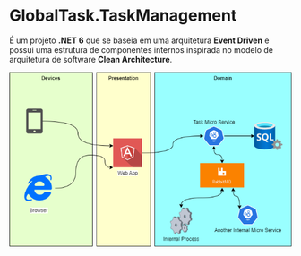 # GlobalTask.TaskManagement


É um projeto <b>.NET 6</b> que se baseia em uma arquitetura <b>Event Driven</b> e possui uma estrutura de componentes internos inspirada no modelo de arquitetura de software <b>Clean Architecture</b>.

![arquitetura](https://github.com/p10solutions/GlobalTask.TaskManagement/blob/main/tasks.drawio%20(3).png)
